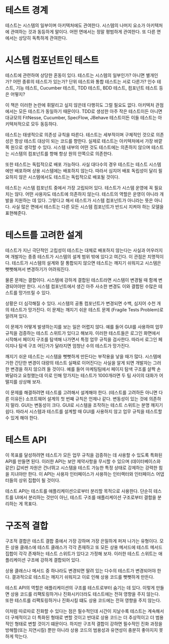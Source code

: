 # **테스트 경계**  
테스트는 시스템의 일부이며 아키텍처에도 관여한다. 시스템의 나머지 요소가 아키텍처에 관여하는 것과 동등하게 말이다. 어떤 면에서는 정말 평범하게 관여한다. 
또 다른 면에서는 상당히 독특하게 관여한다.  
  
# **시스템 컴포넌트인 테스트**  
테스트에 관련하여 상당한 혼동이 있다. 테스트는 시스템의 일부인가? 아니면 별개인가? 어떤 종류의 테스트가 있는가? 단위 테스트와 통합 테스트는 서로 다른가? 
인수 테스트, 기능 테스트, Cucumber 테스트, TDD 테스트, BDD 테스트, 컴포넌트 테스트 등은 어떻지?  
  
이 책은 이러한 논란에 휘말리고 싶지 않은데 다행히도 그럴 필요도 없다. 아키텍처 관점에서는 모든 테스트가 동일하기 때문이다. TDD로 생성한 아주 
작은 테스트이든 아니면 대규모의 FitNesse, Cucumber, SpecFlow, JBehave 테스트이든 이들 테스트는 아키텍처적으로 모두 동등하다.  
  
테스트는 태생적으로 의존성 규칙을 따른다. 테스트는 세부적이며 구체적인 것으로 의존성은 항상 테스트 대상이 되는 코드를 향한다. 실제로 테스트는 
아키텍처에서 가장 바깥쪽 원으로 생각할 수 있다. 시스템 내부의 어떤 것도 테스트에는 의존하지 않으며 테스트는 시스템의 컴포넌트를 향해 항상 원의 
안쪽으로 의존한다.  
  
또한 테스트는 독립적으로 배포 가능하다. 사실 대다수의 경우 테스트는 테스트 시스템에만 배포하며 상용 시스템에는 배포하지 않는다. 따라서 심지어 배포 
독립성이 달리 필요하지 않은 시스템에서도 테스트는 독립적으로 배포될 것이다.  
  
테스트는 시스템 컴포넌트 중에서 가장 고립되어 있다. 테스트가 시스템 운영에 꼭 필요치는 않다. 어떤 사용자도 테스트에 의존하지 않는다. 테스트의 
역할은 운영이 아니라 개발을 지원하는 데 있다. 그렇다고 해서 테스트가 시스템 컴포넌트가 아니라는 뜻은 아니다. 사실 많은 면에서 테스트는 다른 모든 
시스템 컴포넌트가 반드시 지켜야 하는 모델을 표현해준다.  
  
# **테스트를 고려한 설계**  
테스트가 지닌 극단적인 고립성이 테스트는 대체로 배포하지 않는다는 사실과 어우러지며 개발자는 종종 테스트가 시스템의 설계 범위 밖에 있다고 여긴다. 
이 관점은 치명적이다. 테스트가 시스템의 설계와 잘 통합되지 않으면 테스트는 깨지기 쉬워지고 시스템은 뻣뻣해져서 변경하기가 어려워진다.  
  
물론 문제는 결합이다. 시스템에 강하게 결합된 테스트라면 시스템이 변경될 때 함께 변경되어야만 한다. 시스템 컴포넌트에서 생긴 아주 사소한 변경도 이와 
결합된 수많은 테스트를 망가뜨릴 수 있다.  
  
상황은 더 심각해질 수 있다. 시스템의 공통 컴포넌트가 변경되면 수백, 심지어 수천 개의 테스트가 망가진다. 이 문제는 깨지기 쉬운 테스트 문제 (Fragile 
Tests Problem)로 알려져 있다.  
  
이 문제가 어떻게 발생하는지를 보는 일은 어렵지 않다. 예를 들어 GUI를 사용하여 업무 규칙을 검증하는 테스트 스위트가 있다고 해보자. 이러한 테스트들은 
로그인 화면에서 시작해서 페이지 구조를 탐색해 나가면서 특정 업무 규칙을 검사한다. 따라서 로그인 페이지나 탐색 구조 어딘가가 달라지면 엄청난 수의 
테스트가 망가진다.  
  
깨지기 쉬운 테스트는 시스템을 뻣뻣하게 만든다는 부작용을 낳을 때가 많다. 시스템에 가한 간단한 변경이 대량의 테스트 실패로 이어진다는 사실을 알게 되면 
개발자는 그러한 변경을 하지 않으려 들 것이다. 예를 들어 마케팅팀에서 페이지 탐색 구조를 살짝 손봐달라고 요청했는데 이로 인해 망가지는 테스트가 
1000개라면 두 팀 사이의 대화가 어떨지를 상상해 보자.  
  
이 문제를 해결하려면 테스트를 고려해서 설계해야 한다. (테스트를 고려하든 아니면 다른 이유든) 소프트웨어 설계의 첫 번째 규칙은 언제나 같다. 변동성이 
있는 것에 의존하지 말라. GUI는 변동성이 크다. GUI로 시스템을 조작하는 테스트 스위트는 분명 깨지기 쉽다. 따라서 시스템과 테스트를 설계할 때 GUI를 
사용하지 않고 업무 규칙을 테스트할 수 있게 해야 한다.  
  
# **테스트 API**  
이 목표를 달성하려면 테스트가 모든 업무 규칙을 검증하는 데 사용할 수 있도록 특화된 API를 만들면 된다. 이러한 API는 보안 제약사항을 무시할 수 있으며
(데이터베이스와 같은) 값비싼 자원은 건너뛰고 시스템을 테스트 가능한 특정 상태로 강제하는 강력한 힘을 지녀야만 한다. 이 API는 사용자 인터페이스가 
사용하는 인터랙터와 인터페이스 어댑터들의 상위 집합이 될 것이다.  
  
테스트 API는 테스트를 애플리케이션으로부터 분리할 목적으로 사용한다. 단순히 테스트를 UI에서 분리하는 것만이 아닌, 테스트 구조를 애플리케이션 구조로부터 
결합을 분리하는 게 목표다.  
  
# **구조적 결합**  
구조적 결합은 테스트 결합 중에서 가장 강하며 가장 은밀하게 퍼져 나가는 유형이다. 모든 상용 클래스에 테스트 클래스가 각각 존재하고 또 모든 상용 
메서드에 테스트 메서드 집합이 각각 존재하는 테스트 스위트가 있다고 가정해 보자. 이러한 테스트 스위트는 애플리케이션 구조에 강하게 결합되어 있다.  
  
상용 클래스나 메서드 중 하나라도 변경되면 딸려 있는 다수의 테스트가 변경되어야 한다. 결과적으로 테스트는 깨지기 쉬워지고 이로 인해 상용 코드를 
뻣뻣하게 만든다.  
  
테스트 API의 역할은 애플리케이션의 구조를 테스트로부터 숨기는 데 있다. 이렇게 만들면 상용 코드를 리팩토링하거나 진화시키더라도 테스트에는 전혀 
영향을 주지 않는다. 또한 테스트를 리팩토링하거나 진화시킬 떄도 상용 코드에는 전혀 영향을 주지 않는다.  
  
이처럼 따로따로 진화할 수 있다는 점은 필수적인데 시간이 지날수록 테스트는 계속해서 더 구체적이고 더 특화된 형태로 변할 것이고 반대로 상용 코드는 
더 추상적이고 더 범용적인 형태로 변할 것이기 떄문이다. 하지만 구조적 결합이 강하면 필수적인 진화 과정을 방해할(또는 지연시킬) 뿐만 아니라 상용 코드의 
범용성과 유연성이 충분히 좋아지지 못하게 막는다.  
  



